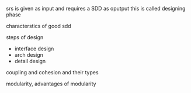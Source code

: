 srs is given as input and requires a SDD as oputput this is called designing phase

characterstics of good sdd

steps of design
- interface design
- arch design
- detail design

coupling and cohesion and their types

modularity, advantages of modularity

